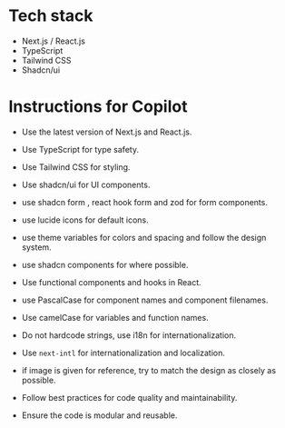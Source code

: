 # Tech stack

- Next.js / React.js
- TypeScript
- Tailwind CSS
- Shadcn/ui

# Instructions for Copilot

- Use the latest version of Next.js and React.js.
- Use TypeScript for type safety.
- Use Tailwind CSS for styling.
- Use shadcn/ui for UI components.
- use shadcn form , react hook form and zod for form components.
- use lucide icons for default icons.
- use theme variables for colors and spacing and follow the design system.
- use shadcn components for where possible.
- Use functional components and hooks in React.

- use PascalCase for component names and component filenames.
- Use camelCase for variables and function names.

- Do not hardcode strings, use i18n for internationalization.
- Use `next-intl` for internationalization and localization.

- if image is given for reference, try to match the design as closely as possible.

- Follow best practices for code quality and maintainability.
- Ensure the code is modular and reusable.

